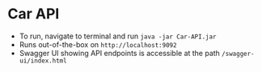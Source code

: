 # Car API

- To run, navigate to terminal and run `java -jar Car-API.jar`
- Runs out-of-the-box on `http://localhost:9092`
- Swagger UI showing API endpoints is accessible at the path `/swagger-ui/index.html`
